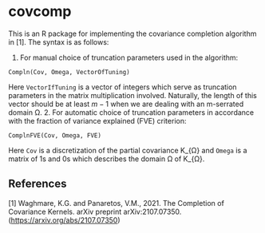 # covcomp
This is an R package for implementing the covariance completion algorithm in [1].
The syntax is as follows:
1. For manual choice of truncation parameters used in the algorithm:
```
Compln(Cov, Omega, VectorOfTuning) 
```
Here `VectorIfTuning` is a vector of integers which serve as truncation parameters in the matrix multiplication involved. Naturally, the length of this vector should be at least $m-1$ when we are dealing with an m-serrated domain Ω.
2. For automatic choice of truncation parameters in accordance with the fraction of variance explained (FVE) criterion:
```
ComplnFVE(Cov, Omega, FVE) 
```
Here `Cov` is a discretization of the partial covariance K_{Ω} and `Omega` is a matrix of 1s and 0s which describes the domain Ω of K_{Ω}.


## References
<a id="1">[1]</a> 
Waghmare, K.G. and Panaretos, V.M., 2021. The Completion of Covariance Kernels. arXiv preprint arXiv:2107.07350. (https://arxiv.org/abs/2107.07350)
